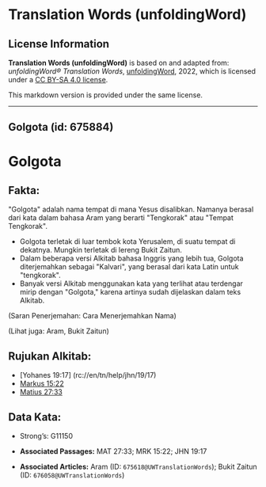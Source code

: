 # Translation Words (unfoldingWord)

## License Information

**Translation Words (unfoldingWord)** is based on and adapted from: _unfoldingWord® Translation Words_, [unfoldingWord](https://unfoldingword.org/utw), 2022, which is licensed under a [CC BY-SA 4.0 license](https://creativecommons.org/licenses/by-sa/4.0/legalcode.en).

This markdown version is provided under the same license.



--------------------------------

## Golgota (id: 675884)

Golgota
=======

Fakta:
------

"Golgota" adalah nama tempat di mana Yesus disalibkan. Namanya berasal dari kata dalam bahasa Aram yang berarti "Tengkorak" atau "Tempat Tengkorak".

* Golgota terletak di luar tembok kota Yerusalem, di suatu tempat di dekatnya. Mungkin terletak di lereng Bukit Zaitun.
* Dalam beberapa versi Alkitab bahasa Inggris yang lebih tua, Golgota diterjemahkan sebagai "Kalvari", yang berasal dari kata Latin untuk "tengkorak".
* Banyak versi Alkitab menggunakan kata yang terlihat atau terdengar mirip dengan "Golgota," karena artinya sudah dijelaskan dalam teks Alkitab.

(Saran Penerjemahan: Cara Menerjemahkan Nama)

(Lihat juga: Aram, Bukit Zaitun)

Rujukan Alkitab:
----------------

* \[Yohanes 19:17] (rc://en/tn/help/jhn/19/17\)
* [Markus 15:22](https://ref.ly/Mark15:22)
* [Matius 27:33](https://ref.ly/Matt27:33)

Data Kata:
----------

* Strong’s: G11150

* **Associated Passages:** MAT 27:33; MRK 15:22; JHN 19:17
* **Associated Articles:** Aram (ID: `675618@UWTranslationWords`); Bukit Zaitun (ID: `676058@UWTranslationWords`)

